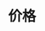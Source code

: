 ---
title: "价格"
subtitle: ""
# meta description
description: "This is meta description"
draft: false

basic:
  name : "基础版本"
  price: "￥49"
  price_per : "月"
  info : "简单实用，适合多数个人使用"
  services:
  - "Express Service"
  - "Customs Clearance"
  - "Time-Critical Services"
  button:
    enable : true
    label : "Get started for free"
    link : "#"
    
professional:
  name : "专业版本"
  price: "￥69"
  price_per : "月"
  info : "功能丰富，适合专业人士使用"
  services:
  - "Express Service"
  - "Customs Clearance"
  - "Time-Critical Services"
  - "Cloud Service"
  - "Best Dashboard"
  button:
    enable : true
    label : "Get started for free"
    link : "#"
    
business:
  name : "商业版本"
  price: "￥89"
  price_per : "月/人"
  info : "企业功能，适合小型公司和团队使用"
  services:
  - "Express Service"
  - "Customs Clearance"
  - "Time-Critical Services"
  button:
    enable : true
    label : "Get started for free"
    link : "#"

call_to_action:
  enable : true
  title : "需要私有化部署?"
  image : "images/cta.svg"
  content : "私有化部署，为企业提供定制化、个性化的功能，数据隔离加密，安全稳定，独享服务器资源，性能更优"
  button:
    enable : true
    label : "联系我们"
    link : "contact/"
---